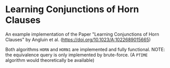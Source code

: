 # Learning Conjunctions of Horn Clauses

An example implementation of the Paper "Learning Conjunctions of Horn Clauses" by Angluin et al. (https://doi.org/10.1023/A:1022689015665)

Both algorithms `HORN` and `HORN1` are implemented and fully functional.
NOTE: the equivalence query is only implemented by brute-force. (A `PTIME` algorithm would theoretically be available)